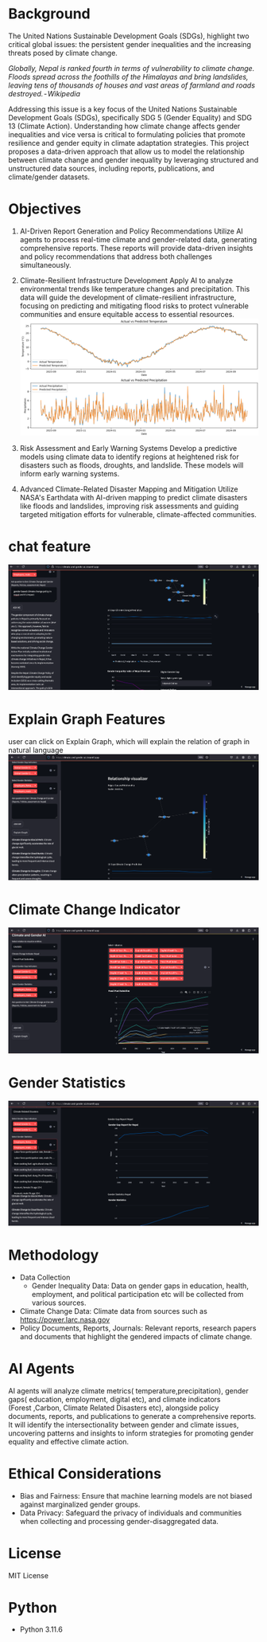 # Background
The United Nations Sustainable Development Goals (SDGs), highlight two critical global issues: the persistent gender inequalities and the increasing threats posed by climate change. 

_Globally, Nepal is ranked fourth in terms of vulnerability to climate change. Floods spread across the foothills of the Himalayas and bring landslides, leaving tens of thousands of houses and vast areas of farmland and roads destroyed. - Wikipedia_

Addressing this issue is a key focus of the United Nations Sustainable Development Goals (SDGs), specifically SDG 5 (Gender Equality) and SDG 13 (Climate Action). Understanding how climate change affects gender inequalities and vice versa is critical to formulating policies that promote resilience and gender equity in climate adaptation strategies.
This project proposes a data-driven approach that allow us to model the relationship between climate change and gender inequality by leveraging structured and unstructured data sources, including reports, publications, and climate/gender datasets.

# Objectives

1. AI-Driven Report Generation and Policy Recommendations
Utilize AI agents to process real-time climate and gender-related data, generating comprehensive reports. These reports will provide data-driven insights and policy recommendations that address both challenges simultaneously.

2. Climate-Resilient Infrastructure Development
Apply AI to analyze environmental trends like temperature changes and precipitation. This data will guide the development of climate-resilient infrastructure, focusing on predicting and mitigating flood risks to protect vulnerable communities and ensure equitable access to essential resources.
![alt text](screenshot/image-2.png)

3. Risk Assessment and Early Warning Systems
Develop a predictive models using climate data to identify regions at heightened risk for disasters such as floods, droughts, and landslide. These models will inform early warning systems.

4. Advanced Climate-Related Disaster Mapping and Mitigation
Utilize NASA's Earthdata with AI-driven mapping to predict climate disasters like floods and landslides, improving risk assessments and guiding targeted mitigation efforts for vulnerable, climate-affected communities.


# chat feature
![alt text](screenshot/image.png)

# Explain Graph Features
user can click on Explain Graph, which will explain the relation of graph in natural language
![alt text](screenshot/image-4.png)

# Climate Change Indicator
![alt text](screenshot/image-1.png)

# Gender Statistics
![alt text](screenshot/image-3.png)

# Methodology
- Data Collection
    - Gender Inequality Data: Data on gender gaps in education, health, employment, and political participation etc will be collected from various sources. 
- Climate Change Data: Climate data from sources such as https://power.larc.nasa.gov   
- Policy Documents, Reports, Journals: Relevant reports, research papers and documents that highlight the gendered impacts of climate change.

# AI Agents
AI agents will analyze climate metrics( temperature,precipitation), gender gaps( education, employment, digital etc), and climate indicators (Forest ,Carbon, Climate Related Disasters etc), alongside policy documents, reports, and publications to generate a comprehensive reports. It will identify the intersectionality between gender and climate issues, uncovering patterns and insights to inform strategies for promoting gender equality and effective climate action.

# Ethical Considerations
- Bias and Fairness: Ensure that machine learning models are not biased against marginalized gender groups. 
- Data Privacy: Safeguard the privacy of individuals and communities when collecting and processing gender-disaggregated data.

# License
MIT License

# Python
- Python 3.11.6 

